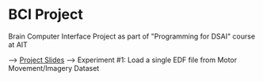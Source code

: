 # BCI Project
Brain Computer Interface Project as part of "Programming for DSAI" course at AIT

--> <a href="https://docs.google.com/presentation/d/1onvEbYd8m2fhh_VmNWWfOw9wzkQQEcACitAkmXtwp90/edit?usp=sharing">Project Slides</a>
--> Experiment #1: Load a single EDF file from Motor Movement/Imagery Dataset